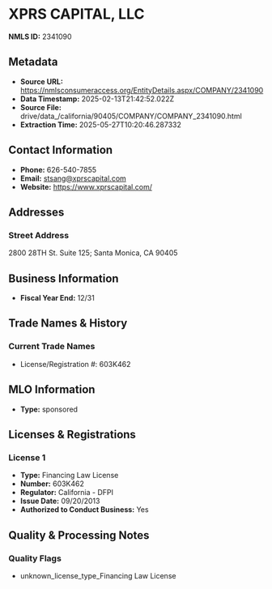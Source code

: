 # XPRS CAPITAL, LLC

**NMLS ID:** 2341090

## Metadata
- **Source URL:** https://nmlsconsumeraccess.org/EntityDetails.aspx/COMPANY/2341090
- **Data Timestamp:** 2025-02-13T21:42:52.022Z
- **Source File:** drive/data_/california/90405/COMPANY/COMPANY_2341090.html
- **Extraction Time:** 2025-05-27T10:20:46.287332

## Contact Information
- **Phone:** 626-540-7855
- **Email:** stsang@xprscapital.com
- **Website:** https://www.xprscapital.com/

## Addresses
### Street Address
2800 28TH St. Suite 125; Santa Monica, CA 90405

## Business Information
- **Fiscal Year End:** 12/31

## Trade Names & History
### Current Trade Names
- License/Registration #: 603K462

## MLO Information
- **Type:** sponsored

## Licenses & Registrations

### License 1
- **Type:** Financing Law License
- **Number:** 603K462
- **Regulator:** California - DFPI
- **Issue Date:** 09/20/2013
- **Authorized to Conduct Business:** Yes

## Quality & Processing Notes
### Quality Flags
- unknown_license_type_Financing Law License

